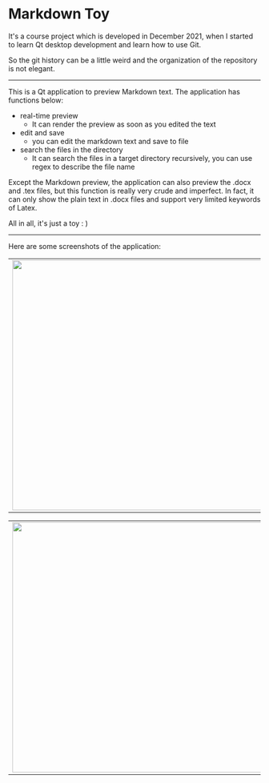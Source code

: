 # Markdown Toy

It's a course project which is developed in  December 2021, when I started to learn Qt desktop development and learn how to use Git.

So the git history can be a little weird and the organization of the repository is not elegant.

---

This is a Qt application to preview Markdown text. The application has functions below:

- real-time preview
    - It can render the preview as soon as  you edited the text
- edit and save
    - you can edit the markdown text and save to file
- search the files in the directory
    - It can search the files in a target directory recursively, you can use regex to describe the file name

Except the Markdown preview, the application can also preview the .docx and .tex files, but this function is really very crude and imperfect. In fact, it can only show the plain text in .docx files and support very limited keywords of Latex.

All in all, it's just a toy : )

---

Here are some screenshots of the application:

<table><tr>
  <td><img src="https://user-images.githubusercontent.com/84324349/209457629-517977ff-36e6-4d6e-baeb-90e21064b545.png" width="500px"></td>
  <td><img src="https://user-images.githubusercontent.com/84324349/209457630-b18df527-2346-400d-8eb1-d8cbcd1a1792.png" width="500px"></td>
</tr></table>

<table><tr>
  <td><img src="https://user-images.githubusercontent.com/84324349/209457639-785a5f1e-544e-4859-a537-87bde75434c2.png" width="500px"></td>
  <td><img src="https://user-images.githubusercontent.com/84324349/209457632-4a8f4e5d-1c28-4e88-a551-5fba3296399f.png" width="500px"></td>
</tr></table>
